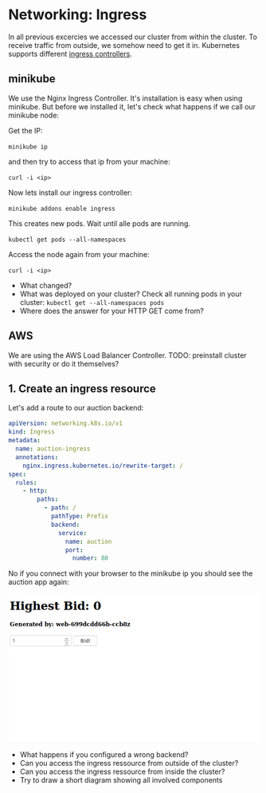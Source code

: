 # Networking: Ingress

In all previous excercies we accessed our cluster from within the cluster. To receive traffic from outside, we somehow need to get it in. Kubernetes supports different [ingress controllers](https://kubernetes.io/docs/concepts/services-networking/ingress/#ingress-controllers).

## minikube
We use the Nginx Ingress Controller. It's installation is easy when using minikube. But before we installed it, let's check what happens if we call our minikube node:

Get the IP:

`minikube ip`

and then try to access that ip from your machine:

`curl -i <ip>`

Now lets install our ingress controller:

`minikube addons enable ingress`

This creates new pods. Wait until alle pods are running.

`kubectl get pods --all-namespaces`

Access the node again from your machine:

`curl -i <ip>`

- What changed?
- What was deployed on your cluster? Check all running pods in your cluster: `kubectl get --all-namespaces pods`
- Where does the answer for your HTTP GET come from?

## AWS
We are using the AWS Load Balancer Controller.
TODO: preinstall cluster with security or do it themselves?

## 1. Create an ingress resource

Let's add a route to our auction backend:

```yaml
apiVersion: networking.k8s.io/v1
kind: Ingress
metadata:
  name: auction-ingress
  annotations:
    nginx.ingress.kubernetes.io/rewrite-target: /
spec:
  rules:
    - http:
        paths:
          - path: /
            pathType: Prefix
            backend:
              service:
                name: auction
                port:
                  number: 80
```

No if you connect with your browser to the minikube ip you should see the auction app again:

![Webapp](webapp.png "Auction App")

- What happens if you configured a wrong backend?
- Can you access the ingress ressource from outside of the cluster?
- Can you access the ingress ressource from inside the cluster?
- Try to draw a short diagram showing all involved components
